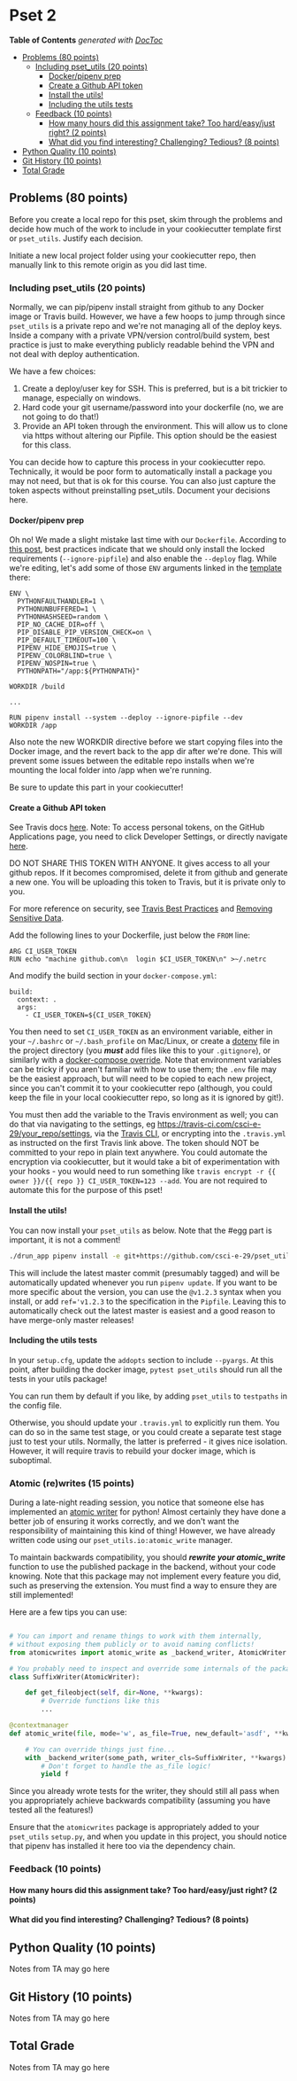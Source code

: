 # Pset 2

<!-- START doctoc generated TOC please keep comment here to allow auto update -->
<!-- DON'T EDIT THIS SECTION, INSTEAD RE-RUN doctoc TO UPDATE -->
**Table of Contents**  *generated with [DocToc](https://github.com/thlorenz/doctoc)*

- [Problems (80 points)](#problems-80-points)
  - [Including pset_utils (20 points)](#including-pset_utils-20-points)
    - [Docker/pipenv prep](#dockerpipenv-prep)
    - [Create a Github API token](#create-a-github-api-token)
    - [Install the utils!](#install-the-utils)
    - [Including the utils tests](#including-the-utils-tests)
  - [Feedback (10 points)](#feedback-10-points)
    - [How many hours did this assignment take?  Too hard/easy/just right? (2 points)](#how-many-hours-did-this-assignment-take--too-hardeasyjust-right-2-points)
    - [What did you find interesting? Challenging? Tedious? (8 points)](#what-did-you-find-interesting-challenging-tedious-8-points)
- [Python Quality (10 points)](#python-quality-10-points)
- [Git History (10 points)](#git-history-10-points)
- [Total Grade](#total-grade)

<!-- END doctoc generated TOC please keep comment here to allow auto update -->

## Problems (80 points)

Before you create a local repo for this pset, skim through the problems and
decide how much of the work to include in your cookiecutter template first or
`pset_utils`.  Justify each decision.

Initiate a new local project folder using your cookiecutter repo, then manually
link to this remote origin as you did last time.  

### Including pset_utils (20 points)

Normally, we can pip/pipenv install straight from github to any Docker image or
Travis build.  However, we have a few hoops to jump through since `pset_utils`
is a private repo and we're not managing all of the deploy keys.  Inside a
company with a private VPN/version control/build system, best practice is just
to make everything publicly readable behind the VPN and not deal with deploy
authentication.

We have a few choices:

1. Create a deploy/user key for SSH.  This is preferred, but is a bit trickier
   to manage, especially on windows.
2. Hard code your git username/password into your dockerfile (no, we are not
   going to do that!)
3. Provide an API token through the environment.  This will allow us to clone
   via https without altering our Pipfile.  This option should be the easiest
   for this class.

You can decide how to capture this process in your cookiecutter repo.  
Technically, it would be poor form to automatically install a package you may
not need, but that is ok for this course.  You can also just capture the token
aspects without preinstalling pset_utils.  Document your decisions here.

#### Docker/pipenv prep

Oh no! We made a slight mistake last time with our `Dockerfile`.  According to
[this
post](https://stackoverflow.com/questions/46503947/how-to-get-pipenv-running-in-docker),
best practices indicate that we should only install the locked requirements
(`--ignore-pipfile`) and also enable the `--deploy` flag.  While we're editing,
let's add some of those `ENV` arguments linked in the
[template](https://github.com/wemake-services/wemake-django-template/blob/master/%7B%7Bcookiecutter.project_name%7D%7D/docker/django/Dockerfile)
there:

```docker
ENV \
  PYTHONFAULTHANDLER=1 \
  PYTHONUNBUFFERED=1 \
  PYTHONHASHSEED=random \
  PIP_NO_CACHE_DIR=off \
  PIP_DISABLE_PIP_VERSION_CHECK=on \
  PIP_DEFAULT_TIMEOUT=100 \
  PIPENV_HIDE_EMOJIS=true \
  PIPENV_COLORBLIND=true \
  PIPENV_NOSPIN=true \
  PYTHONPATH="/app:${PYTHONPATH}"

WORKDIR /build

...

RUN pipenv install --system --deploy --ignore-pipfile --dev
WORKDIR /app
```

Also note the new WORKDIR directive before we start copying files into the Docker
image, and the revert back to the app dir after we're done.  This will prevent
some issues between the editable repo installs when we're mounting the local
folder into /app when we're running.

Be sure to update this part in your cookiecutter!

#### Create a Github API token

See Travis docs
[here](https://docs.travis-ci.com/user/private-dependencies/#api-token). Note:
To access personal tokens, on the GitHub Applications page, you need to click
Developer Settings, or directly navigate
[here](https://github.com/settings/tokens).

DO NOT SHARE THIS TOKEN WITH ANYONE.  It gives access to all your github repos.
If it becomes compromised, delete it from github and generate a new one.  You
will be uploading this token to Travis, but it is private only to you.

For more reference on security, see [Travis Best
Practices](https://docs.travis-ci.com/user/best-practices-security/#recommendations-on-how-to-avoid-leaking-secrets-to-build-logs)
and [Removing Sensitive
Data](https://help.github.com/articles/removing-sensitive-data-from-a-repository/).

Add the following lines to your Dockerfile, just below the `FROM` line:
```docker
ARG CI_USER_TOKEN
RUN echo "machine github.com\n  login $CI_USER_TOKEN\n" >~/.netrc
```

And modify the build section in your `docker-compose.yml`:
```
build:
  context: .
  args:
    - CI_USER_TOKEN=${CI_USER_TOKEN}
```

You then need to set `CI_USER_TOKEN` as an environment variable, either in your
`~/.bashrc` or `~/.bash_profile` on Mac/Linux, or create a
[dotenv](https://docs.docker.com/compose/env-file/) file in the project
directory (you ***must*** add files like this to your `.gitignore`), or
similarly with a [docker-compose
override](https://docs.docker.com/compose/extends/#multiple-compose-files).  Note
that environment variables can be tricky if you aren't familiar with how to use
them; the `.env` file may be the easiest approach, but will need to be copied
to each new project, since you can't commit it to your cookiecutter repo
(although, you could keep the file in your local cookiecutter repo, so long
as it is ignored by git!).

You must then add the variable to the Travis environment as well; you can do
that via navigating to the settings, eg
https://travis-ci.com/csci-e-29/your_repo/settings, via the [Travis
CLI](https://github.com/travis-ci/travis.rb), or encrypting into the
`.travis.yml` as instructed on the first Travis link above.  The token should
NOT be committed to your repo in plain text anywhere.  You could automate the
encryption via cookiecutter, but it would take a bit of experimentation with
your hooks - you would need to run something like `travis encrypt -r {{ owner
}}/{{ repo }} CI_USER_TOKEN=123 --add`.  You are not required to automate this
for the purpose of this pset!

#### Install the utils!

You can now install your `pset_utils` as below.  Note that the #egg part is
important, it is not a comment!

```bash
./drun_app pipenv install -e git+https://github.com/csci-e-29/pset_utils-you#egg=pset_utils
```

This will include the latest master commit (presumably tagged) and will be
automatically updated whenever you run `pipenv update`.  If you want to be more
specific about the version, you can use the `@v1.2.3` syntax when you install,
or add `ref='v1.2.3` to the specification in the `Pipfile`.  Leaving this to
automatically check out the latest master is easiest and a good reason to have
merge-only master releases!

#### Including the utils tests

In your `setup.cfg`, update the `addopts` section to include `--pyargs`.  At
this point, after building the docker image, `pytest pset_utils` should run all
the tests in your utils package!

You can run them by default if you like, by adding `pset_utils` to `testpaths`
in the config file.

Otherwise, you should update your `.travis.yml` to explicitly run them.  You
can do so in the same test stage, or you could create a separate test stage
just to test your utils.  Normally, the latter is preferred - it gives nice
isolation.  However, it will require travis to rebuild your docker image, which
is suboptimal.

### Atomic (re)writes (15 points)

During a late-night reading session, you notice that someone else has implemented
an [atomic writer](https://pypi.org/project/atomicwrites/) for python!  Almost
certainly they have done a better job of ensuring it works correctly, and we
don't want the responsibility of maintaining this kind of thing!  However, we
have already written code using our `pset_utils.io:atomic_write` manager.

To maintain backwards compatibility, you should ***rewrite your atomic_write***
function to use the published package in the backend, without your code knowing.
Note that this package may not implement every feature you did, such as
preserving the extension.  You must find a way to ensure they are still
implemented!

Here are a few tips you can use:

```python

# You can import and rename things to work with them internally,
# without exposing them publicly or to avoid naming conflicts!
from atomicwrites import atomic_write as _backend_writer, AtomicWriter

# You probably need to inspect and override some internals of the package
class SuffixWriter(AtomicWriter):

    def get_fileobject(self, dir=None, **kwargs):
        # Override functions like this
        ...

@contextmanager
def atomic_write(file, mode='w', as_file=True, new_default='asdf', **kwargs):

    # You can override things just fine...
    with _backend_writer(some_path, writer_cls=SuffixWriter, **kwargs) as f:
        # Don't forget to handle the as_file logic!
        yield f
```

Since you already wrote tests for the writer, they should still all pass when
you appropriately achieve backwards compatibility (assuming you have tested
all the features!)

Ensure that the `atomicwrites` package is appropriately added to your
`pset_utils` `setup.py`, and when you update in this project, you should notice
that pipenv has installed it here too via the dependency chain.

### Feedback (10 points)

#### How many hours did this assignment take?  Too hard/easy/just right? (2 points)

#### What did you find interesting? Challenging? Tedious? (8 points)

## Python Quality (10 points)
Notes from TA may go here

## Git History (10 points)
Notes from TA may go here

## Total Grade
Notes from TA may go here
